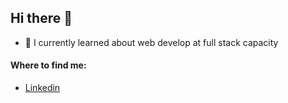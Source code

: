 ## Hi there 👋

- 🌱 I currently learned about web develop at full stack capacity

#### Where to find me:

- [Linkedin](https://www.linkedin.com/in/aaplsounddesign/)
